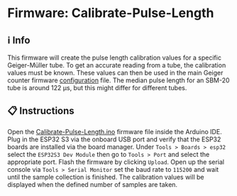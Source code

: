 # Firmware: Calibrate-Pulse-Length

## ℹ️ Info

This firmware will create the pulse length calibration values for a specific Geiger-Müller tube. To get an accurate reading from a tube, the calibration values must be known. These values can then be used in the main Geiger counter firmware [configuration](/Firmware/GMT-Geiger-Counter/Configuration.h) file. The median pulse length for an SBM-20 tube is around 122 µs, but this might differ for different tubes.

## 📋 Instructions

Open the [Calibrate-Pulse-Length.ino](/Firmware/Calibrate-Average-Pulse-Length/Calibrate-Pulse-Length.ino) firmware file inside the Arduino IDE. Plug in the ESP32 S3 via the onboard USB port and verify that the ESP32 boards are installed via the board manager. Under `Tools > Boards > esp32` select the `ESP32S3 Dev Module` then go to `Tools > Port` and select the appropriate port. Flash the firmware by clicking `Upload`. Open up the serial console via `Tools > Serial Monitor` set the baud rate to `115200` and wait until the sample collection is finished. The calibration values will be displayed when the defined number of samples are taken.
